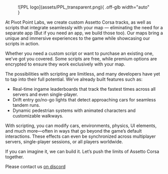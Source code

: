 #
<figure markdown="span">
  ![PPL logo](assets/PPL_transparent.png){ .off-glb width="auto" }
</figure>
At Pivot Point Labs, we create custom Assetto Corsa tracks, as well as scripts that integrate seamlessly with your map — eliminating the need for a separate app (But if you need an app, we build those too). Our maps bring a unique and immersive experiences to the game while showcasing our scripts in action.

Whether you need a custom script or want to purchase an existing one, we’ve got you covered. Some scripts are free, while premium options are encrypted to ensure they work exclusively with your map.

The possibilities with scripting are limitless, and many developers have yet to tap into their full potential. We’ve already built features such as:

- Real-time ingame leaderboards that track the fastest times across all servers and even single-player.
- Drift entry go/no-go lights that detect approaching cars for seamless tandem runs.
- Dynamic pedestrian systems with animated characters and customizable walkways.

With scripting, you can modify cars, environments, physics, UI elements, and much more—often in ways that go beyond the game’s default interactions. These effects can even be synchronized across multiplayer servers, single-player sessions, or all players worldwide.

If you can imagine it, we can build it. Let’s push the limits of Assetto Corsa together.

Please contact us [on discord](https://discord.gg/UXf78EQ8yC)

